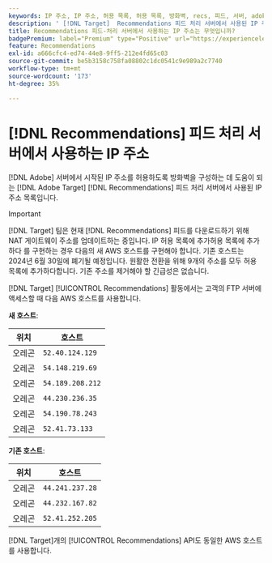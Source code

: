 ```yaml
---
keywords: IP 주소, IP 주소, 허용 목록, 허용 목록, 방화벽, recs, 피드, 서버, adobe marketing cloud, 권장 사항
description: ' [!DNL Target]  Recommendations 피드 처리 서버에서 사용된 IP 주소 목록을 보고 Adobe 서버에서 시작된 IP 주소를 허용하도록 방화벽을 구성할 수 있습니다.'
title: Recommendations 피드-처리 서버에서 사용하는 IP 주소는 무엇입니까?
badgePremium: label="Premium" type="Positive" url="https://experienceleague.adobe.com/docs/target/using/introduction/intro.html?lang=ko#premium newtab=true" tooltip="Target Premium에 포함된 내용을 확인합니다."
feature: Recommendations
exl-id: a666cfc4-ed74-44e8-9ff5-212e4fd65c03
source-git-commit: be5b3158c758fa08802c1dc0541c9e989a2c7740
workflow-type: tm+mt
source-wordcount: '173'
ht-degree: 35%

---
```


# [!DNL Recommendations] 피드 처리 서버에서 사용하는 IP 주소

[!DNL Adobe] 서버에서 시작된 IP 주소를 허용하도록 방화벽을 구성하는 데 도움이 되는 [!DNL Adobe Target] [!DNL Recommendations] 피드 처리 서버에서 사용된 IP 주소 목록입니다.

>[!IMPORTANT]
>
>[!DNL Target] 팀은 현재 [!DNL Recommendations] 피드를 다운로드하기 위해 NAT 게이트웨이 주소를 업데이트하는 중입니다. IP 허용 목록에 추가허용 목록에 추가하다 를 구현하는 경우 다음의 새 AWS 호스트를 구현해야 합니다. 기존 호스트는 2024년 6월 30일에 폐기될 예정입니다. 원활한 전환을 위해 9개의 주소를 모두 허용 목록에 추가하다합니다. 기존 주소를 제거해야 할 긴급성은 없습니다.

[!DNL Target] [!UICONTROL Recommendations] 활동에서는 고객의 FTP 서버에 액세스할 때 다음 AWS 호스트를 사용합니다.

**새 호스트**:

| 위치 | 호스트 |
| --- | --- |
| 오레곤 | `52.40.124.129` |
| 오레곤 | `54.148.219.69` |
| 오레곤 | `54.189.208.212` |
| 오레곤 | `44.230.236.35` |
| 오레곤 | `54.190.78.243` |
| 오레곤 | `52.41.73.133` |

**기존 호스트**:

| 위치 | 호스트 |
| --- | --- |
| 오레곤 | `44.241.237.28` |
| 오레곤 | `44.232.167.82` |
| 오레곤 | `52.41.252.205` |

[!DNL Target]개의 [!UICONTROL Recommendations] API도 동일한 AWS 호스트를 사용합니다.
